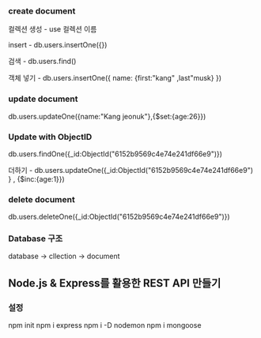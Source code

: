 ### create document

컬렉션 생성 - use 컬렉션 이름

insert -  db.users.insertOne({})

검색 - db.users.find()

객체 넣기 - db.users.insertOne({ name: {first:"kang" ,last"musk} })

### update document

db.users.updateOne({name:"Kang jeonuk"},{$set:{age:26}})

### Update with ObjectID

db.users.findOne({_id:ObjectId("6152b9569c4e74e241df66e9")})

더하기 - db.users.updateOne({_id:ObjectId("6152b9569c4e74e241df66e9") } , {$inc:{age:1}})

### delete document

db.users.deleteOne({_id:ObjectId("6152b9569c4e74e241df66e9")})

### Database 구조

database → cllection → document

## Node.js & Express를 활용한 REST API 만들기

### 설정

npm init
npm i express
npm i -D nodemon
npm i mongoose